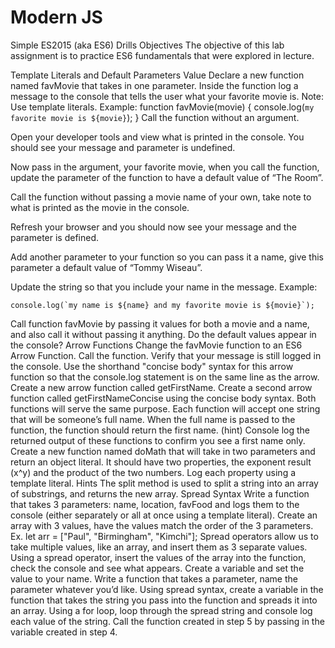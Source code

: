 # Modern JS
Simple ES2015 (aka ES6) Drills
Objectives
The objective of this lab assignment is to practice ES6 fundamentals that were explored in lecture.

Template Literals and Default Parameters Value
Declare a new function named favMovie that takes in one parameter.
Inside the function log a message to the console that tells the user what your favorite movie is. Note: Use template literals. Example:
    function favMovie(movie) {
        console.log(`my favorite movie is ${movie}`);
    }
Call the function without an argument.

Open your developer tools and view what is printed in the console. You should see your message and parameter is undefined.

Now pass in the argument, your favorite movie, when you call the function, update the parameter of the function to have a default value of “The Room”.

Call the function without passing a movie name of your own, take note to what is printed as the movie in the console.

Refresh your browser and you should now see your message and the parameter is defined.

Add another parameter to your function so you can pass it a name, give this parameter a default value of “Tommy Wiseau”.

Update the string so that you include your name in the message. Example:

    console.log(`my name is ${name} and my favorite movie is ${movie}`);
Call function favMovie by passing it values for both a movie and a name, and also call it without passing it anything. Do the default values appear in the console?
Arrow Functions
Change the favMovie function to an ES6 Arrow Function.
Call the function.
Verify that your message is still logged in the console.
Use the shorthand "concise body" syntax for this arrow function so that the console.log statement is on the same line as the arrow.
Create a new arrow function called getFirstName.
Create a second arrow function called getFirstNameConcise using the concise body syntax. Both functions will serve the same purpose.
Each function will accept one string that will be someone’s full name.
When the full name is passed to the function, the function should return the first name. (hint)
Console log the returned output of these functions to confirm you see a first name only.
Create a new function named doMath that will take in two parameters and return an object literal. It should have two properties, the exponent result (x^y) and the product of the two numbers.
Log each property using a template literal.
Hints
The split method is used to split a string into an array of substrings, and returns the new array.
Spread Syntax
Write a function that takes 3 parameters: name, location, favFood and logs them to the console (either separately or all at once using a template literal).
Create an array with 3 values, have the values match the order of the 3 parameters. Ex. let arr = ["Paul", "Birmingham", "Kimchi"];
Spread operators allow us to take multiple values, like an array, and insert them as 3 separate values. Using a spread operator, insert the values of the array into the function, check the console and see what appears.
Create a variable and set the value to your name.
Write a function that takes a parameter, name the parameter whatever you’d like.
Using spread syntax, create a variable in the function that takes the string you pass into the function and spreads it into an array.
Using a for loop, loop through the spread string and console log each value of the string.
Call the function created in step 5 by passing in the variable created in step 4.